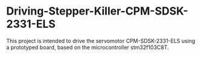 # Driving-Stepper-Killer-CPM-SDSK-2331-ELS
This project is intended to drive the servomotor CPM-SDSK-2331-ELS using a prototyped board, based on the microcontroller stm32f103C8T.
